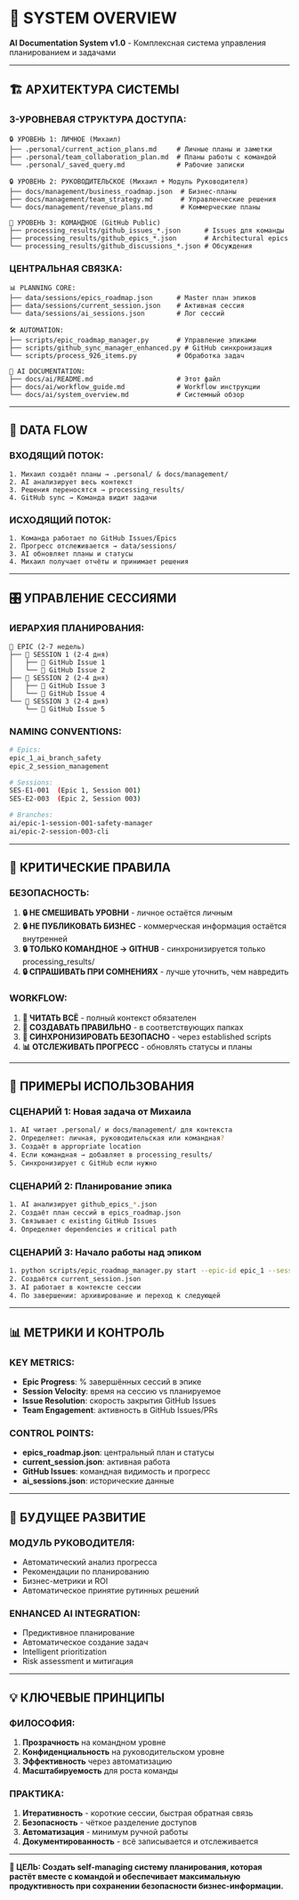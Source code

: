 # 🎯 SYSTEM OVERVIEW

**AI Documentation System v1.0** - Комплексная система управления планированием и задачами

---

## 🏗️ АРХИТЕКТУРА СИСТЕМЫ

### **3-УРОВНЕВАЯ СТРУКТУРА ДОСТУПА:**

```
🔒 УРОВЕНЬ 1: ЛИЧНОЕ (Михаил)
├── .personal/current_action_plans.md     # Личные планы и заметки
├── .personal/team_collaboration_plan.md  # Планы работы с командой
└── .personal/_saved_query.md             # Рабочие записки

🔒 УРОВЕНЬ 2: РУКОВОДИТЕЛЬСКОЕ (Михаил + Модуль Руководителя)
├── docs/management/business_roadmap.json  # Бизнес-планы
├── docs/management/team_strategy.md       # Управленческие решения
└── docs/management/revenue_plans.md       # Коммерческие планы

🚀 УРОВЕНЬ 3: КОМАНДНОЕ (GitHub Public)
├── processing_results/github_issues_*.json      # Issues для команды
├── processing_results/github_epics_*.json       # Architectural epics
└── processing_results/github_discussions_*.json # Обсуждения
```

### **ЦЕНТРАЛЬНАЯ СВЯЗКА:**

```
📊 PLANNING CORE:
├── data/sessions/epics_roadmap.json      # Master план эпиков
├── data/sessions/current_session.json    # Активная сессия
└── data/sessions/ai_sessions.json        # Лог сессий

🛠️ AUTOMATION:
├── scripts/epic_roadmap_manager.py       # Управление эпиками
├── scripts/github_sync_manager_enhanced.py # GitHub синхронизация
└── scripts/process_926_items.py          # Обработка задач

🤖 AI DOCUMENTATION:
├── docs/ai/README.md                     # Этот файл
├── docs/ai/workflow_guide.md             # Workflow инструкции
└── docs/ai/system_overview.md            # Системный обзор
```

---

## 🔄 DATA FLOW

### **ВХОДЯЩИЙ ПОТОК:**
```
1. Михаил создаёт планы → .personal/ & docs/management/
2. AI анализирует весь контекст
3. Решения переносятся → processing_results/
4. GitHub sync → Команда видит задачи
```

### **ИСХОДЯЩИЙ ПОТОК:**
```
1. Команда работает по GitHub Issues/Epics
2. Прогресс отслеживается → data/sessions/
3. AI обновляет планы и статусы
4. Михаил получает отчёты и принимает решения
```

---

## 🎛️ УПРАВЛЕНИЕ СЕССИЯМИ

### **ИЕРАРХИЯ ПЛАНИРОВАНИЯ:**
```
🎯 EPIC (2-7 недель)
├── 📅 SESSION 1 (2-4 дня)
│   ├── 🎫 GitHub Issue 1
│   └── 🎫 GitHub Issue 2
├── 📅 SESSION 2 (2-4 дня)  
│   ├── 🎫 GitHub Issue 3
│   └── 🎫 GitHub Issue 4
└── 📅 SESSION 3 (2-4 дня)
    └── 🎫 GitHub Issue 5
```

### **NAMING CONVENTIONS:**
```bash
# Epics:
epic_1_ai_branch_safety
epic_2_session_management

# Sessions:
SES-E1-001  (Epic 1, Session 001)
SES-E2-003  (Epic 2, Session 003)

# Branches:
ai/epic-1-session-001-safety-manager
ai/epic-2-session-003-cli
```

---

## 🚨 КРИТИЧЕСКИЕ ПРАВИЛА

### **БЕЗОПАСНОСТЬ:**
1. **🔒 НЕ СМЕШИВАТЬ УРОВНИ** - личное остаётся личным
2. **🔒 НЕ ПУБЛИКОВАТЬ БИЗНЕС** - коммерческая информация остаётся внутренней
3. **🔒 ТОЛЬКО КОМАНДНОЕ → GITHUB** - синхронизируется только processing_results/
4. **🔒 СПРАШИВАТЬ ПРИ СОМНЕНИЯХ** - лучше уточнить, чем навредить

### **WORKFLOW:**
1. **📖 ЧИТАТЬ ВСЁ** - полный контекст обязателен
2. **🎯 СОЗДАВАТЬ ПРАВИЛЬНО** - в соответствующих папках
3. **🔄 СИНХРОНИЗИРОВАТЬ БЕЗОПАСНО** - через established scripts
4. **📊 ОТСЛЕЖИВАТЬ ПРОГРЕСС** - обновлять статусы и планы

---

## 🎪 ПРИМЕРЫ ИСПОЛЬЗОВАНИЯ

### **СЦЕНАРИЙ 1: Новая задача от Михаила**
```bash
1. AI читает .personal/ и docs/management/ для контекста
2. Определяет: личная, руководительская или командная?
3. Создаёт в appropriate location
4. Если командная → добавляет в processing_results/
5. Синхронизирует с GitHub если нужно
```

### **СЦЕНАРИЙ 2: Планирование эпика**
```bash
1. AI анализирует github_epics_*.json
2. Создаёт план сессий в epics_roadmap.json
3. Связывает с existing GitHub Issues
4. Определяет dependencies и critical path
```

### **СЦЕНАРИЙ 3: Начало работы над эпиком**
```bash
1. python scripts/epic_roadmap_manager.py start --epic-id epic_1 --session-id SES-E1-001
2. Создаётся current_session.json
3. AI работает в контексте сессии
4. По завершении: архивирование и переход к следующей
```

---

## 📊 МЕТРИКИ И КОНТРОЛЬ

### **KEY METRICS:**
- **Epic Progress**: % завершённых сессий в эпике
- **Session Velocity**: время на сессию vs планируемое
- **Issue Resolution**: скорость закрытия GitHub Issues
- **Team Engagement**: активность в GitHub Issues/PRs

### **CONTROL POINTS:**
- **epics_roadmap.json**: центральный план и статусы
- **current_session.json**: активная работа
- **GitHub Issues**: командная видимость и прогресс
- **ai_sessions.json**: исторические данные

---

## 🚀 БУДУЩЕЕ РАЗВИТИЕ

### **МОДУЛЬ РУКОВОДИТЕЛЯ:**
- Автоматический анализ прогресса
- Рекомендации по планированию
- Бизнес-метрики и ROI
- Автоматическое принятие рутинных решений

### **ENHANCED AI INTEGRATION:**
- Предиктивное планирование
- Автоматическое создание задач
- Intelligent prioritization
- Risk assessment и митигация

---

## 💡 КЛЮЧЕВЫЕ ПРИНЦИПЫ

### **ФИЛОСОФИЯ:**
1. **Прозрачность** на командном уровне
2. **Конфиденциальность** на руководительском уровне  
3. **Эффективность** через автоматизацию
4. **Масштабируемость** для роста команды

### **ПРАКТИКА:**
1. **Итеративность** - короткие сессии, быстрая обратная связь
2. **Безопасность** - чёткое разделение доступов
3. **Автоматизация** - минимум ручной работы
4. **Документированность** - всё записывается и отслеживается

---

**🎯 ЦЕЛЬ: Создать self-managing систему планирования, которая растёт вместе с командой и обеспечивает максимальную продуктивность при сохранении безопасности бизнес-информации.** 